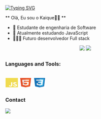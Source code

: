 
[![Typing SVG](https://readme-typing-svg.herokuapp.com/?color=b2f2f7&size=35&center=true&vCenter=true&width=1000&lines=Seja+bem+vindo+ao+meu+repositório+:%29)](https://git.io/typing-svg)

** Olá, Eu sou o Kaique👋🏻 **

- 🔭 Estudante de engenharia de Software
- 🌱 Atualmente estudando JavaScript
- 👨🏻‍💻 Futuro desenvolvedor Full stack 





<div align="center">  

  <img height="180em" src="https://github-readme-stats.vercel.app/api?username=KaiqueBz&show_icons=true&theme=radical&include_all_commits=true&count_private=true"/>
  <img height="180em" src="https://github-readme-stats.vercel.app/api/top-langs/?username=KaiqueBz&theme=radical"/>
</div>


##

### Languages and Tools:
 <div style="display: inline_block"><br>
  <img align="center" alt="Kaique-Js" height="30" width="40" src="https://raw.githubusercontent.com/devicons/devicon/master/icons/javascript/javascript-plain.svg">
  <img align="center" alt="Kaique-HTML" height="30" width="40" src="https://raw.githubusercontent.com/devicons/devicon/master/icons/html5/html5-original.svg">
  <img align="center" alt="Kaique-CSS" height="30" width="40" src="https://raw.githubusercontent.com/devicons/devicon/master/icons/css3/css3-original.svg">
</div>

##

###  Contact

<p><a href = "mailto: kaiquebiazon1@gmail.com"><img src="https://img.shields.io/badge/-Gmail-%23333?style=for-the-badge&logo=gmail&logoColor=white" target="_blank"></a> </p>

##


